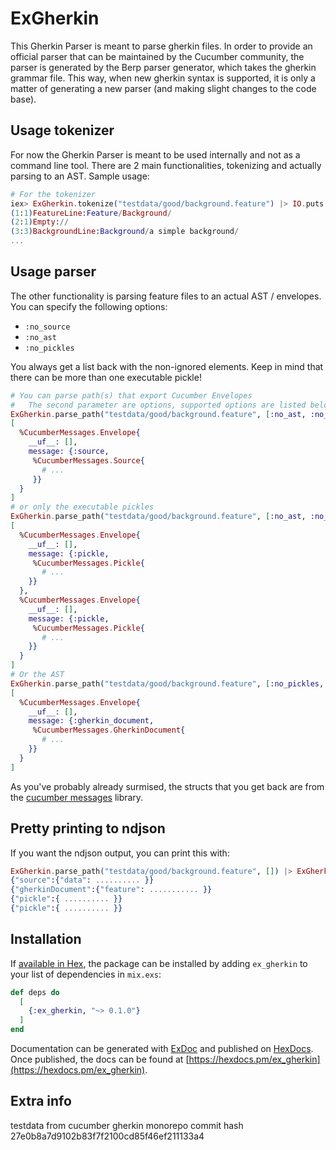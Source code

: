 # ExGherkin

This Gherkin Parser is meant to parse gherkin files. In order to provide an official parser that can be maintained by the Cucumber community, the parser is generated by the Berp parser generator, which takes the gherkin grammar file. This way, when new gherkin syntax is supported, it is only a matter of generating a new parser (and making slight changes to the code base).

## Usage tokenizer

For now the Gherkin Parser is meant to be used internally and not as a command line tool. There are 2 main functionalities, tokenizing and actually parsing to an AST. Sample usage:

```elixir
# For the tokenizer
iex> ExGherkin.tokenize("testdata/good/background.feature") |> IO.puts
(1:1)FeatureLine:Feature/Background/
(2:1)Empty://
(3:3)BackgroundLine:Background/a simple background/
...
```

## Usage parser

The other functionality is parsing feature files to an actual AST / envelopes. You can specify the following options:

* `:no_source`
* `:no_ast`
* `:no_pickles`

You always get a list back with the non-ignored elements. Keep in mind that there can be more than one executable pickle!

```elixir
# You can parse path(s) that export Cucumber Envelopes
#   The second parameter are options, supported options are listed below
ExGherkin.parse_path("testdata/good/background.feature", [:no_ast, :no_pickles])
[
  %CucumberMessages.Envelope{
    __uf__: [],
    message: {:source,
     %CucumberMessages.Source{
       # ...
     }}
  }
]
# or only the executable pickles
ExGherkin.parse_path("testdata/good/background.feature", [:no_ast, :no_source])
[
  %CucumberMessages.Envelope{
    __uf__: [],
    message: {:pickle,
     %CucumberMessages.Pickle{
       # ...
    }}
  },
  %CucumberMessages.Envelope{
    __uf__: [],
    message: {:pickle,
     %CucumberMessages.Pickle{
       # ...
    }}
  }
]
# Or the AST
ExGherkin.parse_path("testdata/good/background.feature", [:no_pickles, :no_source])
[
  %CucumberMessages.Envelope{
    __uf__: [],
    message: {:gherkin_document,
     %CucumberMessages.GherkinDocument{
       # ...
    }}
  }
]
```

As you've probably already surmised, the structs that you get back are from the [cucumber messages](https://github.com/WannesFransen1994/ex_cucumber_messages) library.

## Pretty printing to ndjson

If you want the ndjson output, you can print this with:

```elixir
ExGherkin.parse_path("testdata/good/background.feature", []) |> ExGherkin.print_messages(:ndjson) |> IO.puts
{"source":{"data": .......... }}
{"gherkinDocument":{"feature": ........... }}
{"pickle":{ .......... }}
{"pickle":{ .......... }}
```

## Installation

If [available in Hex](https://hex.pm/docs/publish), the package can be installed
by adding `ex_gherkin` to your list of dependencies in `mix.exs`:

```elixir
def deps do
  [
    {:ex_gherkin, "~> 0.1.0"}
  ]
end
```

Documentation can be generated with [ExDoc](https://github.com/elixir-lang/ex_doc)
and published on [HexDocs](https://hexdocs.pm). Once published, the docs can
be found at [https://hexdocs.pm/ex_gherkin](https://hexdocs.pm/ex_gherkin).

## Extra info

testdata from cucumber gherkin monorepo commit hash 27e0b8a7d9102b83f7f2100cd85f46ef211133a4
